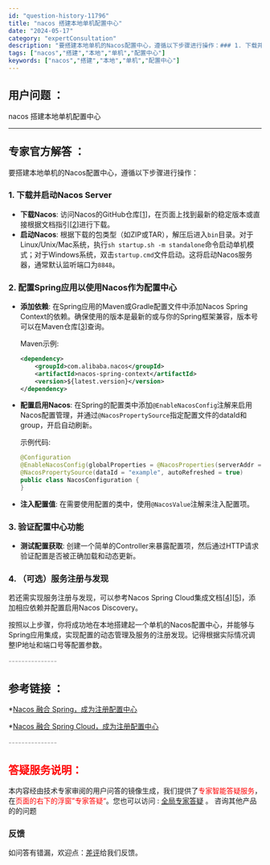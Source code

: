 ```yaml
---
id: "question-history-11796"
title: "nacos 搭建本地单机配置中心"
date: "2024-05-17"
category: "expertConsultation"
description: "要搭建本地单机的Nacos配置中心，遵循以下步骤进行操作：### 1. 下载并启动Nacos Server- **下载Nacos**: 访问Nacos的GitHub仓库[[1](https://github.com/alibaba/nacos)]，在页面上找到最新的稳定版本或直接根据文档指引[[2]"
tags: ["nacos","搭建","本地","单机","配置中心"]
keywords: ["nacos","搭建","本地","单机","配置中心"]
---
```


## 用户问题 ： 
 nacos 搭建本地单机配置中心  

---------------
## 专家官方解答 ：

要搭建本地单机的Nacos配置中心，遵循以下步骤进行操作：

### 1. 下载并启动Nacos Server

- **下载Nacos**: 访问Nacos的GitHub仓库[[1](https://github.com/alibaba/nacos)]，在页面上找到最新的稳定版本或直接根据文档指引[[2](https://nacos.io/zh-cn/docs/quick-start.html)]进行下载。
- **启动Nacos**: 根据下载的包类型（如ZIP或TAR），解压后进入`bin`目录。对于Linux/Unix/Mac系统，执行`sh startup.sh -m standalone`命令启动单机模式；对于Windows系统，双击`startup.cmd`文件启动。这将启动Nacos服务器，通常默认监听端口为`8848`。

### 2. 配置Spring应用以使用Nacos作为配置中心

- **添加依赖**: 在Spring应用的Maven或Gradle配置文件中添加Nacos Spring Context的依赖。确保使用的版本是最新的或与你的Spring框架兼容，版本号可以在Maven仓库[[3](https://mvnrepository.com/artifact/com.alibaba.nacos/nacos-spring-context)]查询。
  
  Maven示例:
  ```xml
  <dependency>
      <groupId>com.alibaba.nacos</groupId>
      <artifactId>nacos-spring-context</artifactId>
      <version>${latest.version}</version>
  </dependency>
  ```

- **配置启用Nacos**: 在Spring的配置类中添加`@EnableNacosConfig`注解来启用Nacos配置管理，并通过`@NacosPropertySource`指定配置文件的dataId和group，开启自动刷新。

  示例代码:
  ```java
  @Configuration
  @EnableNacosConfig(globalProperties = @NacosProperties(serverAddr = "127.0.0.1:8848"))
  @NacosPropertySource(dataId = "example", autoRefreshed = true)
  public class NacosConfiguration {
  }
  ```

- **注入配置值**: 在需要使用配置的类中，使用`@NacosValue`注解来注入配置项。

### 3. 验证配置中心功能

- **测试配置获取**: 创建一个简单的Controller来暴露配置项，然后通过HTTP请求验证配置是否被正确加载和动态更新。

### 4. （可选）服务注册与发现

若还需实现服务注册与发现，可以参考Nacos Spring Cloud集成文档[[4](https://github.com/spring-cloud-incubator/spring-cloud-alibaba/wiki/Nacos-config)][[5](https://github.com/spring-cloud-incubator/spring-cloud-alibaba/wiki/Nacos-discovery)]，添加相应依赖并配置启用Nacos Discovery。

按照以上步骤，你将成功地在本地搭建起一个单机的Nacos配置中心，并能够与Spring应用集成，实现配置的动态管理及服务的注册发现。记得根据实际情况调整IP地址和端口号等配置参数。


<font color="#949494">---------------</font> 


## 参考链接 ：

*[Nacos 融合 Spring，成为注册配置中心](https://nacos.io/docs/latest/ecology/use-nacos-with-spring)
 
 *[Nacos 融合 Spring Cloud，成为注册配置中心](https://nacos.io/docs/latest/ecology/use-nacos-with-spring-cloud)


 <font color="#949494">---------------</font> 
 


## <font color="#FF0000">答疑服务说明：</font> 

本内容经由技术专家审阅的用户问答的镜像生成，我们提供了<font color="#FF0000">专家智能答疑服务</font>，在<font color="#FF0000">页面的右下的浮窗”专家答疑“</font>。您也可以访问 : [全局专家答疑](https://answer.opensource.alibaba.com/docs/intro) 。 咨询其他产品的的问题

### 反馈
如问答有错漏，欢迎点：[差评](https://ai.nacos.io/user/feedbackByEnhancerGradePOJOID?enhancerGradePOJOId=13801)给我们反馈。
